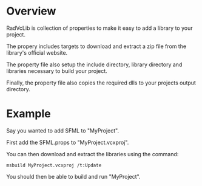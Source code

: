 Overview
========

RadVcLib is collection of properties to make it easy to add a library to your project.

The propery includes targets to download and extract a zip file from the library's official website.

The property file also setup the include directory, library directory and libraries necessary to build your project.

Finally, the property file also copies the required dlls to your projects output directory.

Example
=======

Say you wanted to add SFML to "MyProject".

First add the SFML.props to "MyProject.vcxproj".

You can then download and extract the libraries using the command:
```
msbuild MyProject.vcxproj /t:Update
```

You should then be able to build and run "MyProject".

